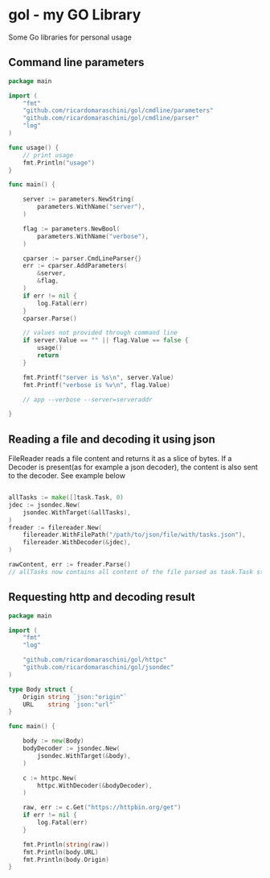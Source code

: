# gol - my GO Library
Some Go libraries for personal usage

## Command line parameters

```go
package main

import (
	"fmt"
	"github.com/ricardomaraschini/gol/cmdline/parameters"
	"github.com/ricardomaraschini/gol/cmdline/parser"
	"log"
)

func usage() {
	// print usage
	fmt.Println("usage")
}

func main() {

	server := parameters.NewString(
		parameters.WithName("server"),
	)

	flag := parameters.NewBool(
		parameters.WithName("verbose"),
	)

	cparser := parser.CmdLineParser{}
	err := cparser.AddParameters(
		&server,
		&flag,
	)
	if err != nil {
		log.Fatal(err)
	}
	cparser.Parse()

	// values not provided through command line
	if server.Value == "" || flag.Value == false {
		usage()
		return
	}

	fmt.Printf("server is %s\n", server.Value)
	fmt.Printf("verbose is %v\n", flag.Value)

	// app --verbose --server=serveraddr

}
```

## Reading a file and decoding it using json

FileReader reads a file content and returns it as a slice of bytes. If a
Decoder is present(as for example a json decoder), the content is also
sent to the decoder. See example below

```go

allTasks := make([]task.Task, 0)
jdec := jsondec.New(
	jsondec.WithTarget(&allTasks),
)
freader := filereader.New(
	filereader.WithFilePath("/path/to/json/file/with/tasks.json"),
	filereader.WithDecoder(&jdec),
)

rawContent, err := freader.Parse()
// allTasks now contains all content of the file parsed as task.Task struct
```

## Requesting http and decoding result

```go
package main

import (
	"fmt"
	"log"

	"github.com/ricardomaraschini/gol/httpc"
	"github.com/ricardomaraschini/gol/jsondec"
)

type Body struct {
	Origin string `json:"origin"`
	URL    string `json:"url"`
}

func main() {

	body := new(Body)
	bodyDecoder := jsondec.New(
		jsondec.WithTarget(&body),
	)

	c := httpc.New(
		httpc.WithDecoder(&bodyDecoder),
	)

	raw, err := c.Get("https://httpbin.org/get")
	if err != nil {
		log.Fatal(err)
	}

	fmt.Println(string(raw))
	fmt.Println(body.URL)
	fmt.Println(body.Origin)
}

```
